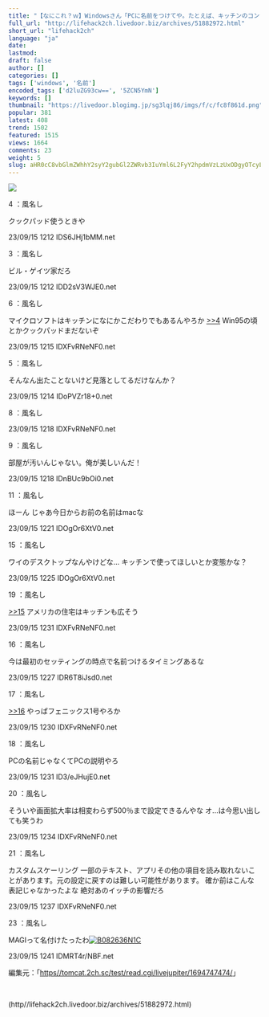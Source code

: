 ```yaml
---
title: "【なにこれ？ｗ】Windowsさん「PCに名前をつけてや。たとえば、キッチンのコンピューターとか」"
full_url: "http://lifehack2ch.livedoor.biz/archives/51882972.html"
short_url: "lifehack2ch"
language: "ja"
date: 
lastmod: 
draft: false
author: []
categories: []
tags: ['windows', '名前']
encoded_tags: ['d2luZG93cw==', '5ZCN5YmN']
keywords: []
thumbnail: "https://livedoor.blogimg.jp/sg3lqj86/imgs/f/c/fc8f861d.png"
popular: 381
latest: 408
trend: 1502
featured: 1515
views: 1664
comments: 23
weight: 5
slug: aHR0cC8vbGlmZWhhY2syY2gubGl2ZWRvb3IuYml6L2FyY2hpdmVzLzUxODgyOTcyLmh0bWw=
---
```


![](https://livedoor.blogimg.jp/sg3lqj86/imgs/f/c/fc8f861d.png)

<div><p class='t_name'>4 ：風名し</p> <p class='r2'>クックパッド使うときや </p><p>23/09/15 1212 IDS6JHj1bMM.net</p> <p class='t_name'>3 ：風名し</p> <p class='r4'>ビル・ゲイツ家だろ </p><p>23/09/15 1212 IDD2sV3WJE0.net</p> <p class='t_name_res'>6 ：風名し</p> <p class='r4'>マイクロソフトはキッチンになにかこだわりでもあるんやろか <a href='#res_4'>>>4</a> Win95の頃とかクックパッドまだないぞ </p><p>23/09/15 1215 IDXFvRNeNF0.net</p> <p class='t_name'>5 ：風名し</p> <p class='r3'>そんなん出たことないけど見落としてるだけなんか？ </p><p>23/09/15 1214 IDoPVZr18+0.net</p> <p class='t_name_res'>8 ：風名し</p> <p>23/09/15 1218 IDXFvRNeNF0.net</p> <p class='t_name'>9 ：風名し</p> <p class='r4'>部屋が汚いんじゃない。俺が美しいんだ！ </p><p>23/09/15 1218 IDnBUc9bOi0.net</p> <p class='t_name'>11 ：風名し</p> <p class='r4'>ほーん じゃあ今日からお前の名前はmacな </p><p>23/09/15 1221 IDOgOr6XtV0.net</p> <p class='t_name'>15 ：風名し</p> <p class='r1'>ワイのデスクトップなんやけどな… キッチンで使ってほしいとか変態かな？ </p><p>23/09/15 1225 IDOgOr6XtV0.net</p> <p class='t_name_res'>19 ：風名し</p> <p class='r4'><a href='#res_15'>>>15</a> アメリカの住宅はキッチンも広そう </p><p>23/09/15 1231 IDXFvRNeNF0.net</p> <p class='t_name'>16 ：風名し</p> <p class='r4'>今は最初のセッティングの時点で名前つけるタイミングあるな </p><p>23/09/15 1227 IDR6T8iJsd0.net</p> <p class='t_name_res'>17 ：風名し</p> <p class='r4'><a href='#res_16'>>>16</a> やっぱフェニックス1号やろか </p><p>23/09/15 1230 IDXFvRNeNF0.net</p> <p class='t_name'>18 ：風名し</p> <p class='r4'>PCの名前じゃなくてPCの説明やろ </p><p>23/09/15 1231 ID3/eJHujE0.net</p> <p class='t_name'>20 ：風名し</p> <p class='r4'>そういや画面拡大率は相変わらず500％まで設定できるんやな オ...は今思い出しても笑うわ </p><p>23/09/15 1234 IDXFvRNeNF0.net</p> <p class='t_name'>21 ：風名し</p> <p class='r4'>カスタムスケーリング 一部のテキスト、アプリその他の項目を読み取れないことがあります。元の設定に戻すのは難しい可能性があります。 確か前はこんな表記じゃなかったよな 絶対あのイッチの影響だろ </p><p>23/09/15 1237 IDXFvRNeNF0.net</p> <p class='t_name'>23 ：風名し</p> <p class='r2'>MAGIって名付けたったわ<a href='https//www.amazon.co.jp/dp/B082636N1C/?tag=nishiky24-22' target='_blank'><img src='https//m.media-amazon.com/images/I/51JMDxjPirL._SL500_.jpg' alt='B082636N1C' border='0'></a> </p><p>23/09/15 1241 IDMRT4r/NBF.net</p> <p class='p_url'>編集元：「<a href='https//tomcat.2ch.sc/test/read.cgi/livejupiter/1694747474/' target='_blank'>https//tomcat.2ch.sc/test/read.cgi/livejupiter/1694747474/</a>」</p> <br clear='all'></div>

(http//lifehack2ch.livedoor.biz/archives/51882972.html)
